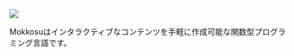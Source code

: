 <div style="margin: 0 auto;">
<img src="https://raw.githubusercontent.com/lambdataro/Mokkosu/master/Logo/mokkosu.png"/>
</div>

Mokkosuはインタラクティブなコンテンツを手軽に作成可能な関数型プログラミング言語です。
